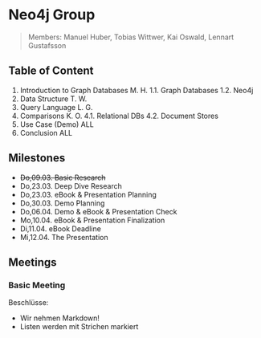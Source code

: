 # Neo4j Group

> Members: Manuel Huber, Tobias Wittwer, Kai Oswald, Lennart Gustafsson

## Table of Content

1. Introduction to Graph Databases	M. H.
  1.1. Graph Databases
  1.2. Neo4j
2. Data Structure			T. W.
3. Query Language			L. G.
4. Comparisons				K. O.
  4.1. Relational DBs
  4.2. Document Stores
5. Use Case (Demo)			ALL
6. Conclusion				ALL

## Milestones

- ~~Do,09.03. Basic Research~~
- Do,23.03. Deep Dive Research
- Do,23.03. eBook & Presentation Planning
- Do,30.03. Demo Planning
- Do,06.04. Demo & eBook & Presentation Check
- Mo,10.04. eBook & Presentation Finalization
- Di,11.04. eBook Deadline
- Mi,12.04. The Presentation

## Meetings

### Basic Meeting

Beschlüsse:
- Wir nehmen Markdown!
- Listen werden mit Strichen markiert
